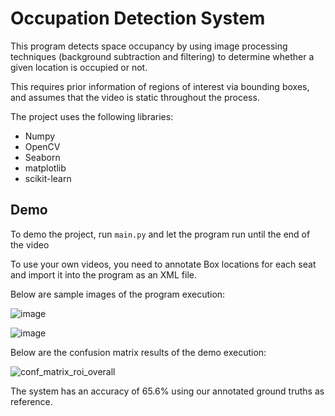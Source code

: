 # Occupation Detection System

This program detects space occupancy by using image processing techniques (background subtraction and filtering) to determine whether a given location is occupied or not.

This requires prior information of regions of interest via bounding boxes, and assumes that the video is static throughout the process.

The project uses the following libraries:
- Numpy
- OpenCV
- Seaborn
- matplotlib
- scikit-learn

## Demo
To demo the project, run `main.py` and let the program run until the end of the video

To use your own videos, you need to annotate Box locations for each seat and import it into the program as an XML file.

Below are sample images of the program execution:

![image](https://github.com/Bol3x/IMAGPRO-Occup/assets/59347516/227d2dfb-6c1a-4d94-9db4-3a4f4810b0cd)

![image](https://github.com/Bol3x/IMAGPRO-Occup/assets/59347516/915482c7-4a9f-4672-bb00-89b95baa78df)

Below are the confusion matrix results of the demo execution:

![conf_matrix_roi_overall](https://github.com/Bol3x/IMAGPRO-Occup/assets/59347516/13fde379-f084-41b0-9fde-489c8f396814)

The system has an accuracy of 65.6% using our annotated ground truths as reference.
